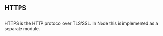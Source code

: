 ## HTTPS

## 

HTTPS is the HTTP protocol over TLS/SSL. In Node this is implemented as a
separate module.